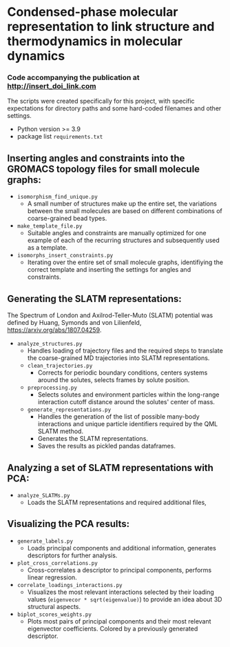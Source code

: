# Condensed-phase molecular representation to link structure and thermodynamics in molecular dynamics
### Code accompanying the publication at <http://insert_doi_link.com>

The scripts were created specifically for this project, with specific expectations for directory paths 
and some hard-coded filenames and other settings.
* Python version >= 3.9
* package list `requirements.txt`

## Inserting angles and constraints into the GROMACS topology files for small molecule graphs:
* `isomorphism_find_unique.py`
    * A small number of structures make up the entire set, the variations between the small molecules 
    are based on different combinations of coarse-grained bead types.
* `make_template_file.py`
    * Suitable angles and constraints are manually optimized for one example of each of the recurring 
    structures and subsequently used as a template.
* `isomorphs_insert_constraints.py`
    * Iterating over the entire set of small molecule graphs, identifiying the correct template and inserting 
    the settings for angles and constraints.

## Generating the SLATM representations:
The Spectrum of London and Axilrod-Teller-Muto (SLATM) potential was defined by Huang, Symonds and von Lilienfeld, <https://arxiv.org/abs/1807.04259>.
* `analyze_structures.py`
    * Handles loading of trajectory files and the required steps to translate the coarse-grained MD trajectories 
    into SLATM representations.
    * `clean_trajectories.py`
        * Corrects for periodic boundary conditions, centers systems around the solutes, selects frames by solute 
        position.
    * `preprocessing.py`
        * Selects solutes and environment particles within the long-range interaction cutoff distance around the 
        solutes' center of mass.
    * `generate_representations.py`
        * Handles the generation of the list of possible many-body interactions and unique particle identifiers 
        required by the QML SLATM method.
        * Generates the SLATM representations.
        * Saves the results as pickled pandas dataframes.

## Analyzing a set of SLATM representations with PCA:
* `analyze_SLATMs.py`
    * Loads the SLATM representations and required additional files, 

## Visualizing the PCA results:
* `generate_labels.py`
    * Loads principal components and additional information, generates descriptors for further analysis.
* `plot_cross_correlations.py`
    * Cross-correlates a descriptor to principal components, performs linear regression.
* `correlate_loadings_interactions.py`
    * Visualizes the most relevant interactions selected by their loading values (`eigenvecor * sqrt(eigenvalue)`) 
    to provide an idea about 3D structural aspects.
* `biplot_scores_weights.py`
    * Plots most pairs of principal components and their most relevant eigenvector coefficients. Colored by a 
    previously generated descriptor.
